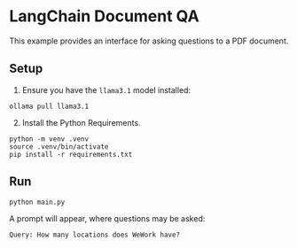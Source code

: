 # LangChain Document QA

This example provides an interface for asking questions to a PDF document.

## Setup

1. Ensure you have the `llama3.1` model installed:

```
ollama pull llama3.1
```

2. Install the Python Requirements.

```
python -m venv .venv
source .venv/bin/activate
pip install -r requirements.txt
```

## Run

```
python main.py
```

A prompt will appear, where questions may be asked:

```
Query: How many locations does WeWork have?
```
